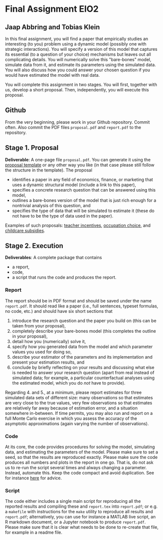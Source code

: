 # Final Assignment EIO2
## Jaap Abbring and Tobias Klein

In this final assignment, you will find a paper that empirically studies an interesting (to you) problem using a dynamic model (possibly one with strategic interactions). You will specify a version of this model that captures its essential (to a question of your choice) mechanisms but leaves out all complicating details. You will numerically solve this "bare-bones" model, simulate data from it, and estimate its parameters using the simulated data. You will also discuss how you could answer your chosen question if you would have estimated the model with real data.

You will complete this assignment in two stages. You will first, together with us, develop a short proposal. Then, independently, you will execute this proposal.

## Github
From the very beginning, please work in your Github repository. Commit often. Also commit the PDF files `proposal.pdf` and `report.pdf` to the repository.

## Stage 1. Proposal 

**Deliverable**: A one-page file `proposal.pdf`. You can generate it using the [proposal template](proposal.tex) or any other way you like (in that case please still follow the structure in the template). The proposal
- identifies a paper in any field of economics, finance, or marketing that uses a dynamic structural model (include a link to this paper), 
- specifies a concrete research question that can be answered using this model, 
- outlines a bare-bones version of the model that is just rich enough for a nontrivial analysis of this question, and 
- specifies the type of data that will be simulated to estimate it (these do not have to be the type of data used in the paper).

Examples of such proposals: [teacher incentives](examples/proposalTeachers.pdf), [occupation choice](examples/proposalOccupation.pdf), and [childcare subsidies](examples/proposalChildcare.pdf).

## Stage 2. Execution 

**Deliverables**: A complete package that contains
- a report,
- code,
- a script that runs the code and produces the report.

### Report
The report should be in PDF format and should be saved under the name `report.pdf`. It should read like a paper (i.e., full sentences, typeset formulas, no code, etc.) and should have six short sections that
1. introduce the research question and the paper you build on (this can be taken from your proposal),
2. completely describe your bare-bones model (this completes the outline in your proposal),
3. detail how you (numerically) solve it,
4. specify how you generated data from the model and which parameter values you used for doing so, 
5. describe your estimator of the parameters and its implementation and present your estimation results, and
6. conclude by briefly reflecting on your results and discussing what else is needed to answer your research question (apart from real instead of simulated data; for example, a particular counterfactual analyses using the estimated model, which you do _not_ have to provide). 

Regarding 4. and 5., at a minimum, please report estimates for three simulated data sets of different size: many observations so that estimates are very close to the true values, very few observations so that estimates are relatively far away because of estimation error, and a situation somewhere in-between. If time permits, you may also run and report on a full Monte Carlo exercise in which you assess the accuracy of the asymptotic approximations (again varying the number of observations).

### Code 
At its core, the code provides procedures for solving the model, simulating data, and estimating the parameters of the model. Please make sure to set a seed, so that the results are reproduced exactly. Please make sure the code produces all numbers and plots in the report in one go. That is, do not ask us to re-run the script several times and always changing a parameter. Instead, automate this. Keep the code compact and avoid duplication. See for instance [here](https://tilburgsciencehub.com/building-blocks/develop-your-research-skills/tips/principles-good-coding/) for advice.

### Script
The code either includes a single main script for reproducing all the reported results and compiling these and `report.tex` into `report.pdf`; or e.g. a `makefile` with instructions for the `make` utility to reproduce all results and `report.pdf`; alternatively, you can use for instance a MATLAB live script, an R markdown document, or a Jupyter notebook to produce `report.pdf`. Please make sure that it is clear what needs to be done to re-create that file, for example in a readme file.